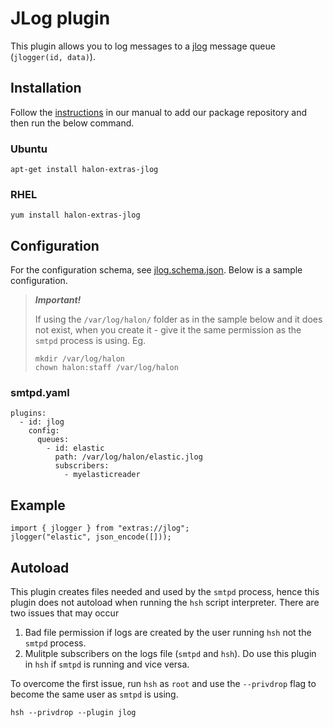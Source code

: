 # JLog plugin

This plugin allows you to log messages to a [jlog](https://github.com/omniti-labs/jlog) message queue (```jlogger(id, data)```).

## Installation

Follow the [instructions](https://docs.halon.io/manual/comp_install.html#installation) in our manual to add our package repository and then run the below command.

### Ubuntu

```
apt-get install halon-extras-jlog
```

### RHEL

```
yum install halon-extras-jlog
```

## Configuration

For the configuration schema, see [jlog.schema.json](jlog.schema.json). Below is a sample configuration.

> **_Important!_**
> 
> If using the `/var/log/halon/` folder as in the sample below and it does not exist, when you create it - give it the same permission as the `smtpd` process is using. Eg.
> ```
> mkdir /var/log/halon
> chown halon:staff /var/log/halon
> ```
> 

### smtpd.yaml

```
plugins:
  - id: jlog
    config:
      queues:
        - id: elastic
          path: /var/log/halon/elastic.jlog
          subscribers:
            - myelasticreader
```

## Example

```
import { jlogger } from "extras://jlog";
jlogger("elastic", json_encode([]));
```

## Autoload

This plugin creates files needed and used by the `smtpd` process, hence this plugin does not autoload when running the `hsh` script interpreter. There are two issues that may occur

1) Bad file permission if logs are created by the user running `hsh` not the `smtpd` process.
2) Mulitple subscribers on the logs file (`smtpd` and `hsh`). Do use this plugin in `hsh` if `smtpd` is running and vice versa.

To overcome the first issue, run `hsh` as `root` and use the `--privdrop` flag to become the same user as `smtpd` is using.

```
hsh --privdrop --plugin jlog
```